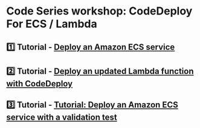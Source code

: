 # Code Series workshop: CodeDeploy For ECS / Lambda

## :one: Tutorial - [Deploy an Amazon ECS service](https://docs.aws.amazon.com/codedeploy/latest/userguide/tutorial-ecs-deployment.html)

## :two: Tutorial - [Deploy an updated Lambda function with CodeDeploy](https://docs.aws.amazon.com/codedeploy/latest/userguide/tutorial-lambda-sam.html)

## :three: Tutorial - [Tutorial: Deploy an Amazon ECS service with a validation test](https://docs.aws.amazon.com/codedeploy/latest/userguide/tutorial-ecs-deployment-with-hooks.html)